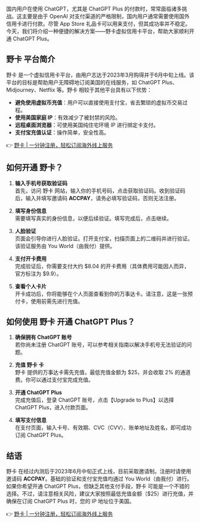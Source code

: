 国内用户在使用 ChatGPT，尤其是 ChatGPT Plus 的付款时，常常面临诸多挑战。这主要是由于 OpenAI 对支付渠道的严格限制，国内用户通常需要使用国外信用卡进行付款。尽管 App Store 礼品卡可以用来支付，但其成功率并不稳定。今天，我们将介绍一种便捷的解决方案——野卡虚拟信用卡平台，帮助大家顺利开通 ChatGPT Plus。

## 野卡 平台简介

野卡 是一个虚拟信用卡平台，由用户志达于2023年3月购得并于6月中旬上线。该平台的目标是帮助用户无障碍地订阅美国的在线服务，如 ChatGPT Plus、Midjourney、Netflix 等。野卡 相较于其他平台具有以下优势：

- **避免使用虚拟币充值**：用户可以直接使用支付宝，省去繁琐的虚拟币交易过程。
- **使用美国家庭 IP**：有效减少了被封禁的风险。
- **远程桌面浏览器**：可使用美国纯住宅环境 IP 进行绑定卡支付。
- **支付宝充值认证**：操作简单，安全性高。

👉 [野卡 | 一分钟注册，轻松订阅海外线上服务](https://bit.ly/bewildcard)

## 如何开通 野卡？

1. **输入手机号获取验证码**  
   首先，访问 野卡 网站，输入你的手机号码，点击获取验证码。收到验证码后，输入并填写邀请码 **ACCPAY**，请务必填写验证码，否则无法注册。

2. **填写身份信息**  
   需要填写真实的身份信息，以便后续验证。填写完成后，点击继续。

3. **人脸验证**  
   页面会引导你进行人脸验证。打开支付宝，扫描页面上的二维码并进行验证。该验证服务由 You World（由我付）提供。

4. **支付开卡费用**  
   完成验证后，你需要支付大约 $8.04 的开卡费用（具体费用可能因人而异，官方标注为 $9.9）。

5. **查看个人卡片**  
   开卡成功后，你将能够在个人页面查看到你的万事达卡。请注意，这是一张预付卡，使用前需先进行充值。

## 如何使用 野卡 开通 ChatGPT Plus？

1. **确保拥有 ChatGPT 账号**  
   若你尚未注册 ChatGPT 账号，可以参考相关指南以解决手机号无法验证的问题。

2. **充值 野卡 卡**  
   野卡 提供的万事达卡需先充值，最低充值金额为 $25，并会收取 2% 的通道费。你可以通过支付宝完成充值。

3. **开通 ChatGPT Plus**  
   完成充值后，登录 ChatGPT 账号，点击【Upgrade to Plus】以选择 ChatGPT Plus，进入付款页面。

4. **填写支付信息**  
   在支付页面，输入卡号、有效期、CVC（CVV）、账单地址及姓名，即可成功订阅 ChatGPT Plus。

## 结语

野卡 在经过内测后于2023年6月中旬正式上线，目前采取邀请制。注册时请使用邀请码 **ACCPAY**。基础的验证和支付宝充值均通过 You World（由我付）进行。如果你希望开通 ChatGPT Plus，但缺乏其他支付手段，野卡 可能是一个不错的选择。不过，请注意相关风险，建议大家按照最低充值金额（$25）进行充值，并确保在订阅 ChatGPT Plus 时，您的 IP 地址位于美国。

👉 [野卡 | 一分钟注册，轻松订阅海外线上服务](https://bit.ly/bewildcard)